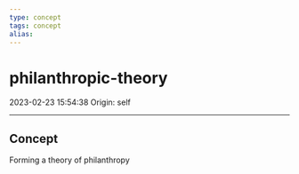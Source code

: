 ```yaml
---
type: concept
tags: concept
alias:
---
```


# philanthropic-theory

2023-02-23 15:54:38
Origin: self

---

## Concept

Forming a theory of philanthropy